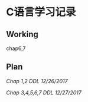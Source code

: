 # C语言学习记录

## Working

chap6,7

## Plan

*Chap 1,2 DDL 12/26/2017*

*Chap 3,4,5,6,7 DDL 12/27/2017*

